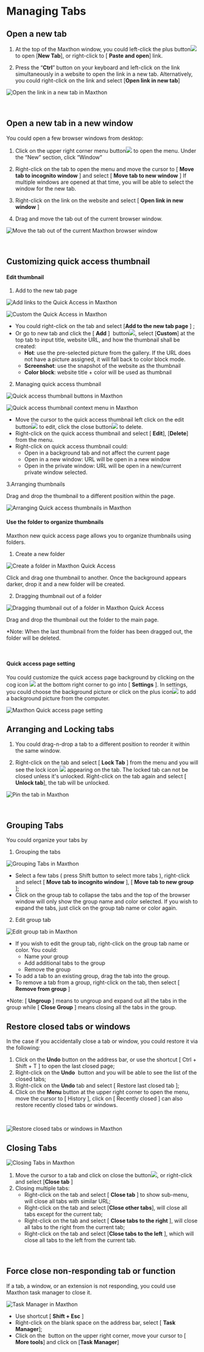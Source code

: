 # Managing Tabs

## Open a new tab

1. At the top of the Maxthon window, you could left-click the plus button![](zh/images/04-1.png) to open [**New Tab**], or right-click to [ **Paste and open**] link.

2. Press the “**Ctrl**” button on your keyboard and left-click on the link simultaneously in a website to open the link in a new tab. Alternatively, you could right-click on the link and select [**Open link in new tab**]

![Open the link in a new tab in Maxthon](images/04-00.png "=85%, 85%")

 

## Open a new tab in a new window

You could open a few browser windows from desktop:

1. Click on the upper right corner menu button![](zh/images/03-2.png) to open the menu. Under the “New” section, click “Window”

2. Right-click on the tab to open the menu and move the cursor to [ **Move tab to incognito window** ] and select [ **Move tab to new window** ] If multiple windows are opened at that time, you will be able to select the window for the new tab.

3. Right-click on the link on the website and select [ **Open link in new window** ]

4. Drag and move the tab out of the current browser window.

![Move the tab out of the current Maxthon browser window](images/04-01.png "=85%, 85%")

 

## Customizing quick access thumbnail

#### Edit thumbnail

1. Add to the new tab page

![Add links to the Quick Access in Maxthon](images/04-02.png "=85%, 85%")

![Custom the Quick Access in Maxthon](images/04-03.png "=85%, 85%")

- You could right-click on the tab and select [**Add to the new tab page** ] ;
- Or go to new tab and click the [ **Add** ]  button![](zh/images/04-5.png), select [**Custom**] at the top tab to input title, website URL, and how the thumbnail shall be created:
    - **Hot**: use the pre-selected picture from the gallery. If the URL does not have a picture assigned, it will fall back to color block mode.
    - **Screenshot**: use the snapshot of the website as the thumbnail
    - **Color block**: website title + color will be used as thumbnail


2. Managing quick access thumbnail

![Quick access thumbnail buttons in Maxthon](images/04-04.png "=85%, 85%")

![Quick access thumbnail context menu in Maxthon](images/04-05.png "=85%, 85%")

- Move the cursor to the quick access thumbnail left click on the edit button![](zh/images/04-7.png) to edit, click the close button![](zh/images/04-8.png) to delete.
- Right-click on the quick access thumbnail and select [ **Edit**], [**Delete**] from the menu.
- Right-click on quick access thumbnail could:
    * Open in a background tab and not affect the current page
    * Open in a new window: URL will be open in a new window
    * Open in the private window: URL will be open in a new/current private window selected.

3.Arranging thumbnails

Drag and drop the thumbnail to a different position within the page. 

![Arranging Quick access thumbnails in Maxthon](images/04-06.png "=85%, 85%")


#### Use the folder to organize thumbnails

Maxthon new quick access page allows you to organize thumbnails using folders.

1. Create a new folder

![Create a folder in Maxthon Quick Access](images/04-07.gif "=85%, 85%")

Click and drag one thumbnail to another. Once the background appears darker, drop it and a new folder will be created.

2. Dragging thumbnail out of a folder

![Dragging thumbnail out of a folder in Maxthon Quick Access](images/04-08.gif "=85%, 85%")

Drag and drop the thumbnail out the folder to the main page.

*Note: When the last thumbnail from the folder has been dragged out, the folder will be deleted. 

 

#### Quick access page setting

You could customize the quick access page background by clicking on the cog icon ![](zh/images/04-12.png) at the bottom right corner to go into [ **Settings** ]. In settings, you could choose the background picture or click on the plus icon![](zh/images/04-13.png) to add a background picture from the computer.

![Maxthon Quick access page setting](images/04-09.png "=85%, 85%")


## Arranging and Locking tabs

1. You could drag-n-drop a tab to a different position to reorder it within the same window.

2. Right-click on the tab and select [ **Lock Tab** ] from the menu and you will see the lock icon ![](zh/images/04-15.png) appearing on the tab. The locked tab can not be closed unless it's unlocked. Right-click on the tab again and select [ **Unlock tab**], the tab will be unlocked. 

![Pin the tab in Maxthon](images/04-10.png "=85%, 85%")

 

## Grouping Tabs

You could organize your tabs by

1. Grouping the tabs

![Grouping Tabs in Maxthon](images/04-11.gif "=85%, 85%")

- Select a few tabs ( press Shift button to select more tabs ), right-click and select [ **Move tab to incognito window** ], [ **Move tab to new group** ];
- Click on the group tab to collapse the tabs and the top of the browser window will only show the group name and color selected. If you wish to expand the tabs, just click on the group tab name or color again.
2. Edit group tab

![Edit group tab in Maxthon](images/04-12.png "=85%, 85%")

* If you wish to edit the group tab, right-click on the group tab name or color. You could:
    * Name your group
    * Add additional tabs to the group
    * Remove the group
* To add a tab to an existing group, drag the tab into the group.
* To remove a tab from a group, right-click on the tab, then select [ **Remove from group** ]

*Note: [ **Ungroup** ] means to ungroup and expand out all the tabs in the group while [ **Close Group** ] means closing all the tabs in the group.

## Restore closed tabs or windows

In the case if you accidentally close a tab or window, you could restore it via the following:

1. Click on the **Undo** button on the address bar, or use the shortcut [ Ctrl + Shift + T ] to open the last closed page;
2. Right-click on the **Undo**  button and you will be able to see the list of the closed tabs;
3.  Right-click on the **Undo** tab and select [ Restore last closed tab ];
4. Click on the **Menu** button at the upper right corner to open the menu, move the cursor to [ History ], click on [ Recently closed ] can also restore recently closed tabs or windows.

 

![Restore closed tabs or windows in Maxthon](images/04-13.png "=85%, 85%")

## Closing Tabs

![Closing Tabs in Maxthon](images/04-14.png "=85%, 85%")

1. Move the cursor to a tab and click on close the button![](zh/images/04-21.png), or right-click and select [**Close tab** ]
2. Closing multiple tabs:
    * Right-click on the tab and select [ **Close tab** ] to show sub-menu, will close all tabs with similar URL;
    * Right-click on the tab and select [**Close other tabs**], will close all tabs except for the current tab;
    * Right-click on the tab and select [ **Close tabs to the right** ], will close all tabs to the right from the current tab;
    * Right-click on the tab and select [**Close tabs to the left** ], which will close all tabs to the left from the current tab.

 

## Force close non-responding tab or function

If a tab, a window, or an extension is not responding, you could use Maxthon task manager to close it.

![Task Manager in Maxthon](images/04-15.png "=85%, 85%")

* Use shortcut [ **Shift + Esc** ]
* Right-click on the blank space on the address bar, select [ **Task Manager**];
* Click on the  button on the upper right corner, move your cursor to [ **More tools**] and click on [**Task Manager**]

